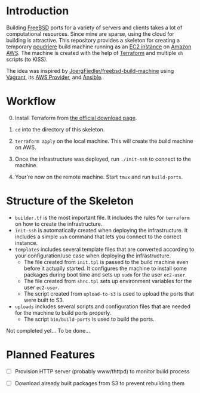 # Introduction

Building [FreeBSD][4] ports for a variety of servers and clients takes
a lot of computational resources. Since mine are sparse, using the cloud
for building is attractive. This repository provides a skeleton for
creating a temporary [poudriere][1] build machine running as an [EC2
instance][2] on [Amazon AWS][3]. The machine is created with the help of
[Terraform][7] and multiple `sh` scripts (to KISS).

The idea was inspired by [JoergFiedler/freebsd-build-machine][5] using
[Vagrant][6], its [AWS Provider][9], and [Ansible][10].

# Workflow

0. Install Terraform from [the official download page][8].

1. `cd` into the directory of this skeleton.

2. `terraform apply` on the local machine. This will create the build
   machine on AWS.

3. Once the infrastructure was deployed, run `./init-ssh` to connect to
   the machine.

4. Your're now on the remote machine. Start `tmux` and run `build-ports`.

# Structure of the Skeleton

- `builder.tf` is the most important file. It includes the rules for
  `terraform` on how to create the infrastructure.
- `init-ssh` is automatically created when deploying the infrastructure. It
  includes a simple `ssh` command that lets you connect to the correct
  instance.
- `templates` includes several template files that are converted according to
  your configuration/use case when deploying the infrastructure.
    - The file created from `init.tpl` is passed to the build machine even
      before it actually started. It configures the machine to install some
      packages during boot time and sets up `sudo` for the user `ec2-user`.
    - The file created from `shrc.tpl` sets up environment variables for the
      user `ec2-user`.
    - The script created from `upload-to-s3` is used to upload the ports that
      were built to S3.
- `uploads` includes several scripts and configuration files that are needed
  for the machine to build ports properly.
    - The script `bin/build-ports` is used to build the ports.

Not completed yet... To be done...

# Planned Features

- [ ] Provision HTTP server (probably www/thttpd) to monitor build process
- [ ] Download already built packages from S3 to prevent rebuilding them


[1]: https://github.com/freebsd/poudriere

[2]: https://aws.amazon.com/ec2/instance-types

[3]: https://aws.amazon.com

[4]: https://www.freebsd.org

[5]: https://github.com/JoergFiedler/freebsd-build-machine

[6]: https://www.vagrantup.com

[7]: https://www.terraform.io

[8]: https://www.terraform.io/downloads.html

[9]: https://github.com/mitchellh/vagrant-aws

[10]: https://ansible.com
